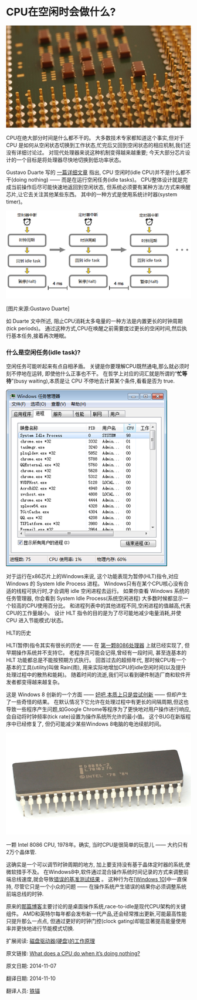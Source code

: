 CPU在空闲时会做什么?
==

![](01_Chip.jpg)

CPU在绝大部分时间是什么都不干的。 大多数技术专家都知道这个事实,但对于 CPU 是如何从空闲状态切换到工作状态,忙完后又回到空闲状态的相应机制,我们还没有详细讨论过。 对现代处理器来说这种机制变得越来越重要; 今天大部分芯片设计的一个目标是将处理器尽快地切换到低功率状态。

Gustavo Duarte 写的 [一篇详细文章](http://duartes.org/gustavo/blog/post/what-does-an-idle-cpu-do/) 指出, CPU 空闲时(idle CPU)并不是什么都不干(doing nothing) —— 而是在运行空闲任务(idle tasks)。 CPU整体设计就是完成当前操作后尽可能快速地返回到空闲状态, 但系统必须要有某种方法/方式来唤醒芯片,让它去关注其他某些东西。 其中的一种方式是使用系统计时器(system timer)。

![](02_idleCycles.png)

[图片来源:Gustavo Duarte]




如 Duarte 文中所述, 阻止CPU消耗太多电量的一种方法是内置更长的时钟周期(tick periods)。 通过这种方式,CPU在唤醒之前需要度过更长的空闲时间,然后执行基本任务,接着再次睡眠。

### 什么是空闲任务(idle task)? ###

空闲任务可能听起来有点自相矛盾。 关键是你要理解CPU既然通电,那么就必须时刻不停地在运转, 即使他什么正事也不干。 在哲学上对应的词汇就是所谓的“**忙等待**”(busy waiting),本质是让 CPU 不停地去计算某个条件,看看是否为 true.

![](03_CPU-Idle.png)


对于运行在x86芯片上的Windows来说, 这个功能表现为暂停(HLT)指令,对应 Windows 的 System Idle Process 进程。 Windows只有在某个CPU核心没有合适的线程可执行时,才会调用 idle 空闲进程去运行。 如果你查看 Windows 系统的任务管理器, 你会看到 System Idle Process(系统空闲进程) 大多数时候都显示一个较高的CPU使用百分比。 和进程列表中的其他进程不同,空闲进程的值越高,代表CPU的工作量越小。 设计 HLT 指令的目的是为了尽可能地减少电量消耗,并使 CPU 进入节能模式/状态。

HLT的历史

HLT(暂停)指令其实有很长的历史 —— 在 [第一颗8086处理器](http://www.extremetech.com/computing/105107-4004-to-sandy-bridge-40-years-of-intel-cpus) 上就已经实现了, 但早期操作系统并不支持它。 老程序员可能会记得,曾经有一段时间, 甚至连基本的 HLT 功能都总是不能按预期方式执行。 回首过去的超频年代, 那时候CPU有一个基本的工具(utility)叫做 Rain(雨), 用来实际地增加CPU的idle空闲时间(以及提升处理过程中的散热和能耗)。 随着时间的流逝,我们可以看到硬件制造厂商和软件开发者都变得越来越复杂。

这是 Windows 8 创新的一个方面 —— [好吧,本质上只是尝试创新](http://www.extremetech.com/computing/169055-why-do-windows-pcs-have-such-terrible-battery-life-compared-to-mac-and-ios) —— 但却产生了一些奇怪的结果。 在默认情况下它允许在处理过程中有更长的间隔周期,但这也导致一些程序产生问题,如Google Chrome等程序为了更快地对用户操作进行响应,会自动将时钟频率(tick rate)设置为操作系统所允许的最小值。 这个BUG在新版程序中已经修复了, 但仍可能减少某些Windows 8电脑的电池续航时间。

![](04_intel-8086-cpu.jpg)

一颗 Intel 8086 CPU, 1978年。确实, 当时CPU是很简单的玩意儿 —— 大约只有2万个晶体管.

这确实是一个可以调节时钟周期的地方, 加上要支持没有基于晶体定时器的系统,使微软措手不及。 在Windows8中,软件通过混合操作系统时间记录的方式来调整前端总线速度,就会导致[错误的基准测试结果](http://www.extremetech.com/computing/164209-windows-8-banned-by-worlds-top-benchmarking-and-overclocking-site) 。 这种行为在[[Windows 10](http://www.extremetech.com/computing/193469-windows-10-is-great-but-it-wont-stop-the-pc-from-dying-and-taking-microsoft-with-it)]中一直保持, 尽管它只是一个小众的问题 —— 在操作系统产生错误的结果你必须调整系统前端总线的时钟.

原来的[那篇博客](http://duartes.org/gustavo/blog/post/what-does-an-idle-cpu-do/)主要讨论的是桌面操作系统,race-to-idle是现代CPU架构的关键组件。 AMD和英特尔每年都会发布新一代产品,还会经常推出更新,可能最高性能只提升那么一点点, 但通过更好的时钟门控(clock gating)却能显著提高能量使用率并更快地进行节能模式切换.




扩展阅读: [磁盘驱动器(硬盘)的工作原理](http://www.extremetech.com/computing/88078-how-a-hard-drive-works)


原文链接: [What does a CPU do when it’s doing nothing?](http://www.extremetech.com/computing/193628-what-does-a-cpu-do-when-its-doing-nothing)

原文日期: 2014-11-07

翻译日期: 2014-11-10

翻译人员: [铁锚](http://blog.csdn.net/renfufei)

